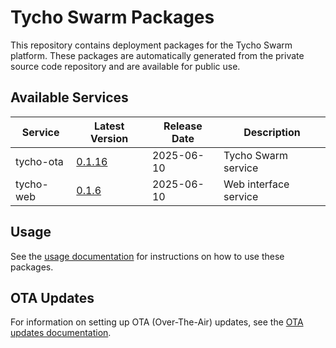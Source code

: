 # Tycho Swarm Packages

This repository contains deployment packages for the Tycho Swarm platform. These packages are automatically generated
from the private source code repository and are available for public use.

## Available Services

| Service | Latest Version | Release Date | Description |
|---------|---------------|--------------|-------------|
| tycho-ota | [0.1.16](services/tycho-ota/packages/tycho-ota-0.1.16.tar.gz) | 2025-06-10 | Tycho Swarm service |
| tycho-web | [0.1.6](services/tycho-web/packages/tycho-web-0.1.6.tar.gz) | 2025-06-10 | Web interface service |

## Usage

See the [usage documentation](docs/usage.md) for instructions on how to use these packages.

## OTA Updates

For information on setting up OTA (Over-The-Air) updates, see the [OTA updates documentation](docs/ota-updates.md).
